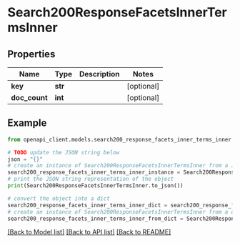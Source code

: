 # Search200ResponseFacetsInnerTermsInner


## Properties

Name | Type | Description | Notes
------------ | ------------- | ------------- | -------------
**key** | **str** |  | [optional] 
**doc_count** | **int** |  | [optional] 

## Example

```python
from openapi_client.models.search200_response_facets_inner_terms_inner import Search200ResponseFacetsInnerTermsInner

# TODO update the JSON string below
json = "{}"
# create an instance of Search200ResponseFacetsInnerTermsInner from a JSON string
search200_response_facets_inner_terms_inner_instance = Search200ResponseFacetsInnerTermsInner.from_json(json)
# print the JSON string representation of the object
print(Search200ResponseFacetsInnerTermsInner.to_json())

# convert the object into a dict
search200_response_facets_inner_terms_inner_dict = search200_response_facets_inner_terms_inner_instance.to_dict()
# create an instance of Search200ResponseFacetsInnerTermsInner from a dict
search200_response_facets_inner_terms_inner_from_dict = Search200ResponseFacetsInnerTermsInner.from_dict(search200_response_facets_inner_terms_inner_dict)
```
[[Back to Model list]](../README.md#documentation-for-models) [[Back to API list]](../README.md#documentation-for-api-endpoints) [[Back to README]](../README.md)


